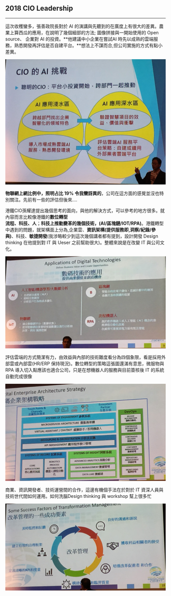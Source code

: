 ## 2018 CIO Leadership

***

這次收穫蠻多，張善政院長對於 AI 的演講與先聽到的在廣度上有很大的差異。農業上算西瓜的應用，在說明了幾個細部的方法; 圖像拼接與一開始使用的 Open source、 企業對 AI 的投資。**他建議中小企業在嘗試AI 時先以成熟的雲端服務，熟悉開發再評估是否自建平台。**想法上不謀而合,但公司實施的方式有點小差異。

![AI](../img/CIO_AI.JPG)

**物聯網上網比例中，照明占比 19% 令我蠻訝異的**，公司在這方面的感覺並沒也特別關注。先前有一些的評估但後來....

港鐵CIO孫耀達提出幾個思考的面向，與他的解決方式，可以參考的地方很多。就內容而言比較像港鐵的**數位轉型**<br>**流程、科技、人**；**科技上推動變革的幾個技術，(AI/區塊鏈/IOT/RPA)**。港鐵轉型中遇到的問題，就架構面上分為,企業雲、**資訊架構(提供服務即,洞察/紀錄/參與)**、科技、**敏捷開發**(我涉略較少到這次幾個講者都有提到，設計開發 Design thinking 在他提到對 IT 與 Ueser 之前幫助很大)。整體來說是在改變 IT 與公司文化。

![數位轉型](../img/TecChange.JPG)

評估雲端的方式簡潔有力，由效益與內部的技術難度看分為四個象限，看是採用外部雲或內部雲(HR/ERP 保持現況)。數位轉型的策略這張圖還滿有意思，微服物與RPA 導入切入點應該也適合公司，只是在想機器人的服務與目前簽核後 IT 的系統自動完成很像

![IT服務架構](../img/ITServiceArc.JPG)

商業、資訊開發者、技術運營間的合作，這邊有機個手法在於對於 IT 資深人員與技術世代間如何運用。如何洗腦Design thinking 與 workshop 幫上很多忙

![變革](../img/ChangeMan.JPG)
